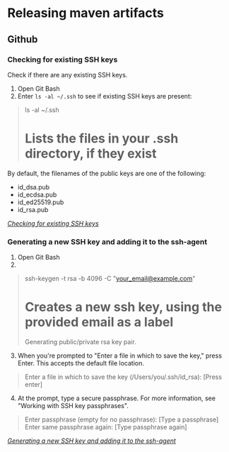 # Releasing maven artifacts

## Github

### Checking for existing SSH keys 

Check if there are any existing SSH keys.

1. Open Git Bash
2. Enter `ls -al ~/.ssh` to see if existing SSH keys are present:
> ls -al ~/.ssh
> # Lists the files in your .ssh directory, if they exist

By default, the filenames of the public keys are one of the following:

* id_dsa.pub
* id_ecdsa.pub
* id_ed25519.pub
* id_rsa.pub

_[Checking for existing SSH keys][1]_

### Generating a new SSH key and adding it to the ssh-agent

1. Open Git Bash
2.
>ssh-keygen -t rsa -b 4096 -C "your_email@example.com"
># Creates a new ssh key, using the provided email as a label
>Generating public/private rsa key pair.
3. When you're prompted to "Enter a file in which to save the key," press Enter. This accepts the default file location.
> Enter a file in which to save the key (/Users/you/.ssh/id_rsa): [Press enter]
4. At the prompt, type a secure passphrase. For more information, see "Working with SSH key passphrases".
> Enter passphrase (empty for no passphrase): [Type a passphrase]
> Enter same passphrase again: [Type passphrase again]

_[Generating a new SSH key and adding it to the ssh-agent][2]_

[1]: https://help.github.com/articles/checking-for-existing-ssh-keys/
[2]: https://help.github.com/articles/generating-a-new-ssh-key-and-adding-it-to-the-ssh-agent/